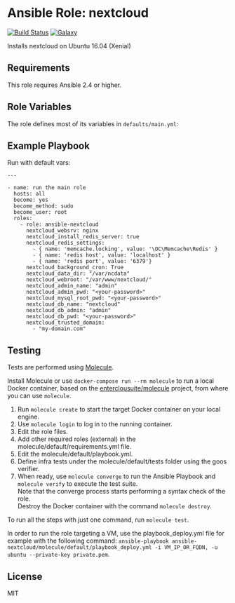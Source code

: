 Ansible Role: nextcloud 
======================================

[![Build Status](https://travis-ci.org/entercloudsuite/ansible-nextcloud.svg?branch=master)](https://travis-ci.org/entercloudsuite/ansible-nextcloud)
[![Galaxy](https://img.shields.io/badge/galaxy-entercloudsuite.nextcloud-blue.svg?style=flat-square)](https://galaxy.ansible.com/entercloudsuite/nextcloud)  

Installs nextcloud on Ubuntu 16.04 (Xenial)

## Requirements

This role requires Ansible 2.4 or higher.

## Role Variables

The role defines most of its variables in `defaults/main.yml`:

## Example Playbook

Run with default vars:

```
---

- name: run the main role
  hosts: all
  become: yes
  become_method: sudo
  become_user: root
  roles:
    - role: ansible-nextcloud
      nextcloud_websrv: nginx
      nextcloud_install_redis_server: true
      nextcloud_redis_settings:
        - { name: 'memcache.locking', value: '\OC\Memcache\Redis' }
        - { name: 'redis host', value: 'localhost' }
        - { name: 'redis port', value: '6379'}
      nextcloud_background_cron: True
      nextcloud_data_dir: "/var/ncdata"
      nextcloud_webroot: "/var/www/nextcloud/"
      nextcloud_admin_name: "admin"
      nextcloud_admin_pwd: "<your-password>"
      nextcloud_mysql_root_pwd: "<your-password>"
      nextcloud_db_name: "nextcloud"
      nextcloud_db_admin: "admin"
      nextcloud_db_pwd: "<your-password>"
      nextcloud_trusted_domain:
        - "my-domain.com"
```

## Testing

Tests are performed using [Molecule](http://molecule.readthedocs.org/en/latest/).

Install Molecule or use `docker-compose run --rm molecule` to run a local Docker container, based on the [enterclousuite/molecule](https://hub.docker.com/r/fminzoni/molecule/) project, from where you can use `molecule`.

1. Run `molecule create` to start the target Docker container on your local engine.  
2. Use `molecule login` to log in to the running container.  
3. Edit the role files.  
4. Add other required roles (external) in the molecule/default/requirements.yml file.  
5. Edit the molecule/default/playbook.yml.  
6. Define infra tests under the molecule/default/tests folder using the goos verifier.  
7. When ready, use `molecule converge` to run the Ansible Playbook and `molecule verify` to execute the test suite.  
Note that the converge process starts performing a syntax check of the role.  
Destroy the Docker container with the command `molecule destroy`.   

To run all the steps with just one command, run `molecule test`. 

In order to run the role targeting a VM, use the playbook_deploy.yml file for example with the following command: `ansible-playbook ansible-nextcloud/molecule/default/playbook_deploy.yml -i VM_IP_OR_FQDN, -u ubuntu --private-key private.pem`.  

## License

MIT
